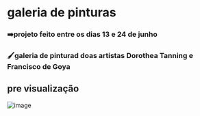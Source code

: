 
# galeria de pinturas 
### ➡️projeto feito entre os dias 13 e 24 de junho 

### 🖌️galeria de pinturad doas artistas Dorothea Tanning e Francisco de Goya

## pre visualização


![image](https://github.com/luckivnc/galeria/assets/162721478/5f6c71e2-40cf-45c9-9054-3794ff2d4b43)





